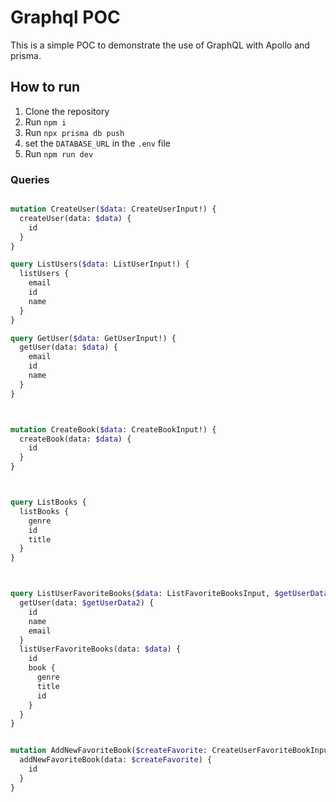 # Graphql POC

This is a simple POC to demonstrate the use of GraphQL with Apollo and prisma.

## How to run

1. Clone the repository
2. Run `npm i`
3. Run `npx prisma db push`
4. set the `DATABASE_URL` in the `.env` file
5. Run `npm run dev`

### Queries

```graphql

mutation CreateUser($data: CreateUserInput!) {
  createUser(data: $data) {
    id
  }
}

query ListUsers($data: ListUserInput!) {
  listUsers {
    email
    id
    name
  }
}

query GetUser($data: GetUserInput!) {
  getUser(data: $data) {
    email
    id
    name
  }
}



mutation CreateBook($data: CreateBookInput!) {
  createBook(data: $data) {
    id
  }
}



query ListBooks {
  listBooks {
    genre
    id
    title
  }
}



query ListUserFavoriteBooks($data: ListFavoriteBooksInput, $getUserData2: GetUserInput!) {
  getUser(data: $getUserData2) {
    id
    name
    email
  }
  listUserFavoriteBooks(data: $data) {
    id
    book {
      genre
      title
      id
    }
  }
}


mutation AddNewFavoriteBook($createFavorite: CreateUserFavoriteBookInput!) {
  addNewFavoriteBook(data: $createFavorite) {
    id
  }
}
```
